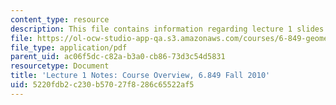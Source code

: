 ```yaml
---
content_type: resource
description: This file contains information regarding lecture 1 slides.
file: https://ol-ocw-studio-app-qa.s3.amazonaws.com/courses/6-849-geometric-folding-algorithms-linkages-origami-polyhedra-fall-2012/5220fdb2c230b57027f8286c65522af5_MIT6_849F12_L01.pdf
file_type: application/pdf
parent_uid: ac06f5dc-c82a-b3a0-cb86-73d3c54d5831
resourcetype: Document
title: 'Lecture 1 Notes: Course Overview, 6.849 Fall 2010'
uid: 5220fdb2-c230-b570-27f8-286c65522af5
---
```

